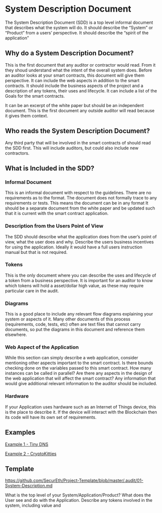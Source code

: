 # System Description Document
The System Description Document (SDD) is a top level informal document that describes what the system will do.
It should describe the “System” or “Product” from a users’ perspective. 
It should describe the “spirit of the application”
## Why do a System Description Document?
This is the first document that any auditor or contractor would read.
From it they shoud understand what the intent of the overall system does.
Before an auditor looks at your smart contracts, this document will give them perspective.
It can include the web aspects in addition to the smart contracts.
It should include the business aspects of the project and a description of any tokens, their uses and lifecycle.
It can include a list of the Goals for the smart contracts.

It can be an excerpt of the white paper but should be an independent document.
This is the first document any outside auditor will read because it gives them context.
## Who reads the System Description Document?
Any third party that will be involved in the smart contracts of should read the SDD first.
This will include auditors, but could also include new contractors.
## What is Included in the SDD?
### Informal Document
This is an informal document with respect to the guidelines.
There are no requirements as to the format.
The document does not formally trace to any requirements or tests.
This means the document can be in any format
It should be a separate document from the white paper and be updated such that it is current with the smart contract application.
### Description from the Users Point of View
The SDD should describe what the application does from the user’s point of view, what the user does and why.
Describe the users business incentives for using the application.
Ideally it would have a full users instruction manual but that is not required.
### Tokens
This is the only document where you can describe the uses and lifecycle of a token from a business perspective.
It is important for an auditor to know which tokens will hold a asset/dollar high value, 
as these may require particular care in the audit.
### Diagrams
This is a good place to include any relevant flow diagrams explaining your system or aspects of it.
Many other documents of this process (requirements, code, tests, etc) often are text files that cannot carry documents, 
so put the diagrams in this document and reference them elsewhere.
### Web Aspect of the Application
While this section can simply describe a web application, consider mentioning other aspects important to the smart contract.
Is there bounds checking done on the variables passed to this smart contract.
How many instances can be called in parallel? 
Are there any aspects in the design of the web application that will affect the smart contract? 
Any information that would give additional relevant information to the auditor should be included.
### Hardware
If your Application uses hardware such as an Internet of Things device, this is the place to describe it.
If the device will interact with the Blockchain then its code will have its own set of requirements.
## Examples
[Example 1 - Tiny DNS](example1-tinyDNS.md)

[Example 2 - CryptoKitties](cryptoKitties-system-description-document.md)
## Template
https://github.com/SecurEth/Project-Template/blob/master/.audit/01-System-Description.md

What is the top level of your System/Application/Product?
What does the User see and do with the Application.
Describe any tokens involved in the system, including value and  
